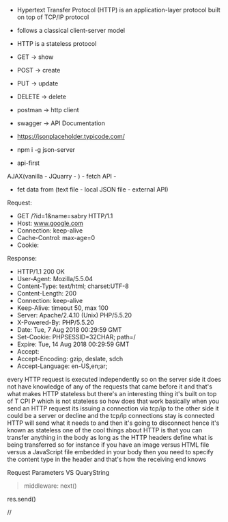 - Hypertext Transfer Protocol (HTTP) is an application-layer protocol built on top of TCP/IP protocol
- follows a classical client-server model
- HTTP is a stateless protocol


- GET  -> show
- POST -> create
- PUT -> update
- DELETE -> delete



- postman -> http client
- swagger -> API Documentation



- https://jsonplaceholder.typicode.com/
- npm i -g json-server


- api-first


AJAX(vanilla - JQuarry - ) - fetch API - 
- fet data from (text file - local JSON file - external API)



Request:
- GET /?id=1&name=sabry HTTP/1.1
- Host: www.google.com
- Connection: keep-alive
- Cache-Control: max-age=0
- Cookie: 



Response:
- HTTP/1.1 200 OK
- User-Agent: Mozilla/5.5.04
- Content-Type: text/html; charset:UTF-8
- Content-Length: 200
- Connection: keep-alive
- Keep-Alive: timeout 50, max 100
- Server: Apache/2.4.10 (Unix) PHP/5.5.20
- X-Powered-By: PHP/5.5.20
- Date: Tue, 7 Aug 2018 00:29:59 GMT
- Set-Cookie: PHPSESSID=32CHAR; path=/
- Expire: Tue, 14 Aug 2018 00:29:59 GMT
- Accept:
- Accept-Encoding: gzip, deslate, sdch
- Accept-Language: en-US,en;ar;




every HTTP request is executed independently so on the server side it does not have knowledge of any of the requests that came before it and that's what makes HTTP stateless but there's an interesting thing it's built on top of T CPI P which is not stateless so how does that work basically when you send an HTTP request its issuing a connection via tcp/ip to the other side it could be a server or decline and the tcp/ip connections stay is connected HTTP will send what it needs to and then it's going to disconnect hence it's known as stateless one of the cool things about HTTP is that you can transfer anything in the body as long as the HTTP headers define what is being transferred so for instance if you have an image versus HTML file versus a JavaScript file embedded in your body then you need to specify the content type in the header and that's how the receiving end knows



Request Parameters VS QuaryString


> middleware:
next()



res.send()



//